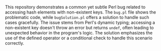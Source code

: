 This repository demonstrates a common yet subtle Perl bug related to accessing hash elements with non-existent keys.  The `bug.pl` file shows the problematic code, while `bugSolution.pl` offers a solution to handle such cases gracefully.  The issue stems from Perl's dynamic typing; accessing a non-existent key doesn't throw an error but returns `undef`, often leading to unexpected behavior in the program's logic. The solution emphasizes the use of the defined operator or a conditional check to handle this scenario correctly.